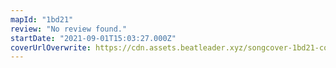```yaml
---
mapId: "1bd21"
review: "No review found."
startDate: "2021-09-01T15:03:27.000Z"
coverUrlOverwrite: https://cdn.assets.beatleader.xyz/songcover-1bd21-cover.jpg
---
```

